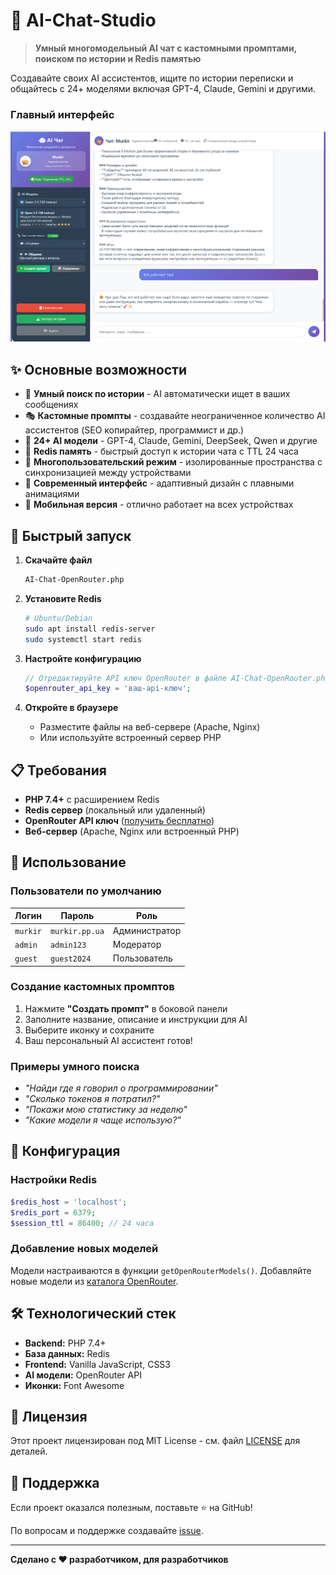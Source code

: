 # 🤖 AI-Chat-Studio

> **Умный многомодельный AI чат с кастомными промптами, поиском по истории и Redis памятью**

Создавайте своих AI ассистентов, ищите по истории переписки и общайтесь с 24+ моделями включая GPT-4, Claude, Gemini и другими.

### Главный интерфейс
<img src="images/Screenshot 2025-07-25 135851.png" alt="Выбор модели" width="600">

## ✨ Основные возможности

- 🧠 **Умный поиск по истории** - AI автоматически ищет в ваших сообщениях
- 🎭 **Кастомные промпты** - создавайте неограниченное количество AI ассистентов (SEO копирайтер, программист и др.)
- 🚀 **24+ AI модели** - GPT-4, Claude, Gemini, DeepSeek, Qwen и другие
- 💾 **Redis память** - быстрый доступ к истории чата с TTL 24 часа
- 👥 **Многопользовательский режим** - изолированные пространства с синхронизацией между устройствами
- 🎨 **Современный интерфейс** - адаптивный дизайн с плавными анимациями
- 📱 **Мобильная версия** - отлично работает на всех устройствах

## 🚀 Быстрый запуск

1. **Скачайте файл**
   ```bash
   AI-Chat-OpenRouter.php
   ```

2. **Установите Redis**
   ```bash
   # Ubuntu/Debian
   sudo apt install redis-server
   sudo systemctl start redis
   

3. **Настройте конфигурацию**
   ```php
   // Отредактируйте API ключ OpenRouter в файле AI-Chat-OpenRouter.php
   $openrouter_api_key = 'ваш-api-ключ';
   ```

4. **Откройте в браузере**
   - Разместите файлы на веб-сервере (Apache, Nginx)
   - Или используйте встроенный сервер PHP

## 📋 Требования

- **PHP 7.4+** с расширением Redis
- **Redis сервер** (локальный или удаленный)
- **OpenRouter API ключ** ([получить бесплатно](https://openrouter.ai/))
- **Веб-сервер** (Apache, Nginx или встроенный PHP)

## 🎯 Использование

### Пользователи по умолчанию
| Логин | Пароль | Роль |
|-------|--------|------|
| `murkir` | `murkir.pp.ua` | Администратор |
| `admin` | `admin123` | Модератор |
| `guest` | `guest2024` | Пользователь |

### Создание кастомных промптов
1. Нажмите **"Создать промпт"** в боковой панели
2. Заполните название, описание и инструкции для AI
3. Выберите иконку и сохраните
4. Ваш персональный AI ассистент готов!

### Примеры умного поиска
- *"Найди где я говорил о программировании"*
- *"Сколько токенов я потратил?"*
- *"Покажи мою статистику за неделю"*
- *"Какие модели я чаще использую?"*

## 🔧 Конфигурация

### Настройки Redis
```php
$redis_host = 'localhost';
$redis_port = 6379;
$session_ttl = 86400; // 24 часа
```

### Добавление новых моделей
Модели настраиваются в функции `getOpenRouterModels()`. Добавляйте новые модели из [каталога OpenRouter](https://openrouter.ai/models).

## 🛠️ Технологический стек

- **Backend:** PHP 7.4+
- **База данных:** Redis
- **Frontend:** Vanilla JavaScript, CSS3
- **AI модели:** OpenRouter API
- **Иконки:** Font Awesome

## 📄 Лицензия

Этот проект лицензирован под MIT License - см. файл [LICENSE](LICENSE) для деталей.

## 🌟 Поддержка

Если проект оказался полезным, поставьте ⭐ на GitHub!

По вопросам и поддержке создавайте [issue](https://github.com/yourusername/AI-Chat-Studio/issues).

---

**Сделано с ❤️ разработчиком, для разработчиков**
